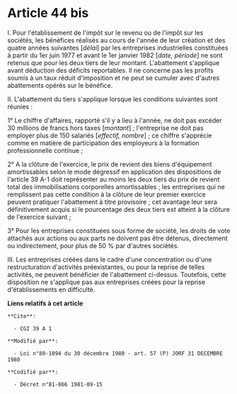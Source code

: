# Article 44 bis

I. Pour l'établissement de l'impôt sur le revenu ou de l'impôt sur les sociétés, les bénéfices réalisés au cours de l'année
de leur création et des quatre années suivantes [*délai*] par les entreprises industrielles constituées à partir du 1er juin
1977 et avant le 1er janvier 1982 [*date, période*] ne sont retenus que pour les deux tiers de leur montant. L'abattement
s'applique avant déduction des déficits reportables. Il ne concerne pas les profits soumis à un taux réduit d'imposition et
ne peut se cumuler avec d'autres abattements opérés sur le bénéfice.

II. L'abattement du tiers s'applique lorsque les conditions suivantes sont réunies :

1° Le chiffre d'affaires, rapporté s'il y a lieu à l'année, ne doit pas excéder 30 millions de francs hors taxes
[*montant*] ; l'entreprise ne doit pas employer plus de 150 salariés [*effectif, nombre*] ; ce chiffre s'apprécie comme en
matière de participation des employeurs à la formation professionnelle continue ;

2° A la clôture de l'exercice, le prix de revient des biens d'équipement amortissables selon le mode dégressif en application
des dispositions de l'article 39 A-1 doit représenter au moins les deux tiers du prix de revient total des immobilisations
corporelles amortissables ; les entreprises qui ne remplissent pas cette condition à la clôture de leur premier exercice
peuvent pratiquer l'abattement à titre provisoire ; cet avantage leur sera définitivement acquis si le pourcentage des deux
tiers est atteint à la clôture de l'exercice suivant ;

3° Pour les entreprises constituées sous forme de société, les droits de vote attachés aux actions ou aux parts ne doivent
pas être détenus, directement ou indirectement, pour plus de 50 % par d'autres sociétés.

III. Les entreprises créées dans le cadre d'une concentration ou d'une restructuration d'activités préexistantes, ou pour la
reprise de telles activités, ne peuvent bénéficier de l'abattement ci-dessus. Toutefois, cette disposition ne s'applique pas
aux entreprises créées pour la reprise d'établissements en difficulté.

**Liens relatifs à cet article**

	**Cite**:

	  - CGI 39 A 1

	**Modifié par**:

	  - Loi n°80-1094 du 30 décembre 1980 - art. 57 (P) JORF 31 DECEMBRE 1980

	**Codifié par**:

	  - Décret n°81-866 1981-09-15
